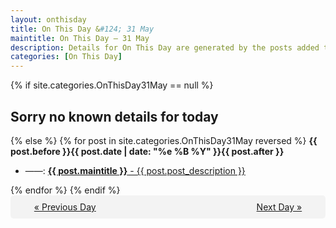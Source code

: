 ```yaml
---
layout: onthisday
title: On This Day &#124; 31 May
maintitle: On This Day — 31 May
description: Details for On This Day are generated by the posts added to the website so the content is subject to changes/updates over time.
categories: [On This Day]
---
```


{% if site.categories.OnThisDay31May == null %}
<h2>Sorry no known details for today</h2>
{% else %}
{% for post in site.categories.OnThisDay31May reversed %}
<strong>{{ post.before }}{{ post.date | date: "%e %B %Y" }}{{ post.after }}</strong>
<ul>
<li> ——: <a class="{{ post.class }}" href="{{ post.url }}"><strong>{{ post.maintitle }}</strong> - {{ post.post_description }}</a></li>
</ul>
{% endfor %}
{% endif %}
<br />
<div style="background-color: #f3f3f3; padding: 10px; border-radius: 5px; text-align: center; display: flex; justify-content: space-evenly;">
<a href="/onthisday/05/05-30">« Previous Day</a>
<span style="visibility:hidden;">[ Visit Leap Year February 29 ]</span>
<a href="/onthisday/06/06-01">Next Day »</a>
</div>
